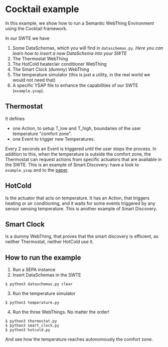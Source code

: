 # Cocktail example
In this example, we show how to run a Semantic WebThing Environment using the Cocktail framework.

In our SWTE we have
1. Some DataSchemas, which you will find in `dataschemas.py`. _Here you can learn how to insert a new DataSchema into your SWTE_
2. The Thermostat WebThing
3. The HotCold heater/air conditioner WebThing
4. The Smart Clock (dummy) WebThing
5. The temperature simulator (this is just a utility, in the real world we would not need that)
6. A specific YSAP file to enhance the capabilities of our SWTE (`example.ysap`).

## Thermostat
It defines 
- one Action, to setup T_low and T_high, boundaries of the user temperature "comfort zone".
- one Event to trigger new Temperatures.

Every 2 seconds an Event is triggered until the user stops the process.
In addition to this, when the temperature is outside the comfort zone, the Thermostat can request actions from specific actuators that are available in the SWTE. This is an example of Smart Discovery: have a look to `example.ysap` and to the [paper]().

## HotCold
Is the actuator that acts on temperature. It has an Action, that triggers heating or air conditioning, and it waits for some events triggered by any sensor sensing temperature. This is another example of Smart Discovery.

## Smart Clock
Is a dummy WebThing, that proves that the smart discovery is efficient, as neither Thermostat, neither HotCold use it.

## How to run the example
1. Run a SEPA instance
2. Insert DataSchemas in the SWTE
```
$ python3 dataschemas.py clear
```
3. Run the temperature simulator
```
$ python3 temperature.py
```
4. Run the three WebThings. No matter the order!
```
$ python3 thermostat.py
$ python3 smart_clock.py
$ python3 hotcold.py
```
And see how the temperature reaches autonomously the comfort zone.